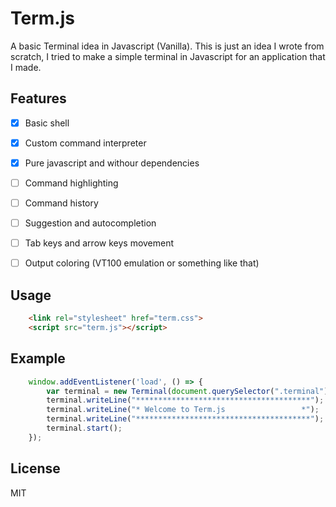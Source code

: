 # Term.js
A basic Terminal idea in Javascript (Vanilla). This is just an idea I wrote from scratch, I tried to make a simple terminal in Javascript for an application that I made.


## Features
- [X] Basic shell
- [X] Custom command interpreter
- [X] Pure javascript and withour dependencies 
- [ ] Command highlighting
- [ ] Command history
- [ ] Suggestion and autocompletion
- [ ] Tab keys and arrow keys movement
- [ ] Output coloring (VT100 emulation or something like that)


## Usage
```html
    <link rel="stylesheet" href="term.css">
    <script src="term.js"></script>
```


## Example

```javascript
    window.addEventListener('load', () => {
        var terminal = new Terminal(document.querySelector(".terminal"));
        terminal.writeLine("***************************************");
        terminal.writeLine("* Welcome to Term.js                 *");
        terminal.writeLine("***************************************");
        terminal.start();
    });
```

## License
MIT